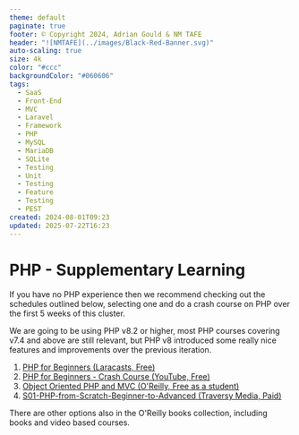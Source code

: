 ```yaml
---
theme: default
paginate: true
footer: © Copyright 2024, Adrian Gould & NM TAFE
header: "![NMTAFE](../images/Black-Red-Banner.svg)"
auto-scaling: true
size: 4k
color: "#ccc"
backgroundColor: "#060606"
tags:
  - SaaS
  - Front-End
  - MVC
  - Laravel
  - Framework
  - PHP
  - MySQL
  - MariaDB
  - SQLite
  - Testing
  - Unit
  - Testing
  - Feature
  - Testing
  - PEST
created: 2024-08-01T09:23
updated: 2025-07-22T16:23
---
```


# PHP - Supplementary Learning

If you have no PHP experience then we recommend checking out the schedules outlined below, selecting one and do a crash course on PHP over the first 5 weeks of this cluster.

We are going to be using PHP v8.2 or higher, most PHP courses covering v7.4 and above are still relevant, but PHP v8 introduced some really nice features and improvements over the previous iteration.

1. [PHP for Beginners (Laracasts, Free)](session-01/S01-PHP-for-Beginners-Laracasts.md)
2. [PHP for Beginners - Crash Course (YouTube, Free)](S01-PHP-for-Beginners-Crash-Course-YouTube.md)
3. [Object Oriented PHP and MVC (O'Reilly, Free as a student)](./S01-Object-Oriented-PHP-and-MVC-OReilly.md)
4. [S01-PHP-from-Scratch-Beginner-to-Advanced (Traversy Media, Paid)](session-01/S01-PHP-from-Scratch-Beginner-to-Advanced.md)

There are other options also in the O'Reilly books collection, including books and video based courses.

